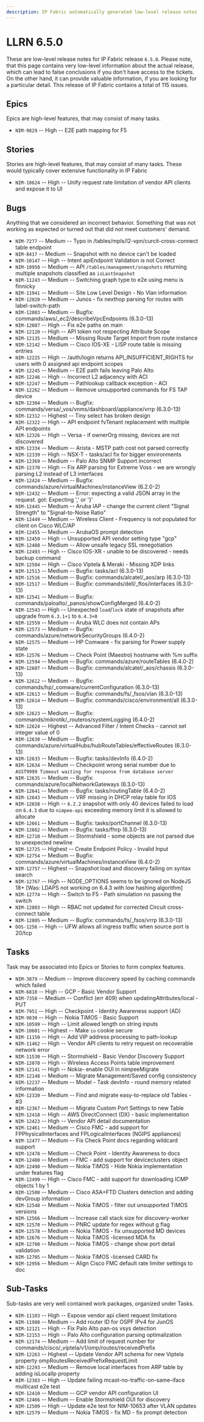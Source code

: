 ```yaml
---
description: IP Fabric automatically generated low-level release notes for version 6.5.0.
---
```


# LLRN 6.5.0

These are low-level release notes for IP Fabric release `6.5.0`. Please note, that this page contains very low-level information about the actual release, which can lead to false conclusions if you don't have access to the tickets. On the other hand, it can provide valuable information, if you are looking for a particular detail. This release of IP Fabric contains a total of 115 issues.

## Epics

Epics are high-level features, that may consist of many tasks.

- `NIM-9829` -- High -- E2E path mapping for F5

## Stories

Stories are high-level features, that may consist of many tasks. These would typically cover extensive functionality in IP Fabric

- `NIM-10624` -- High -- Unify request rate limitation of vendor API clients and expose it to UI

## Bugs

Anything that we considered an incorrect behavior. Something that was not working as expected or turned out that did not meet customers' demand.

- `NIM-7277` -- Medium -- Typo in /tables/mpls/l2-vpn/curcit-cross-connect table endpoint
- `NIM-8417` -- Medium -- Snapshot with no device can't be loaded
- `NIM-10147` -- High -- Intent apiEndpoint Validation is not Correct
- `NIM-10950` -- Medium -- API `/tables/management/snapshots` returning multiple snapshots classified as `isLastSnapshot`
- `NIM-11243` -- Medium -- Switching graph type to e2e using menu is finnicky
- `NIM-11941` -- Medium -- Site Low Level Design - No Vlan information
- `NIM-12020` -- Medium -- Junos - fix nexthop parsing for routes with label-switch-path
- `NIM-12083` -- Medium -- Bugfix: commands/aws/_ec2/describeVpcEndpoints (6.3.0-13)
- `NIM-12087` -- High -- Fix e2e paths on main
- `NIM-12120` -- High -- API token not respecting Attribute Scope
- `NIM-12135` -- Medium -- Missing Route Target Import from route instance
- `NIM-12142` -- Medium -- Cisco IOS-XE - LISP route table is missing entries
- `NIM-12225` -- High -- /auth/login returns API_INSUFFICIENT_RIGHTS for users with 0 assigned api endpoint scopes
- `NIM-12245` -- Medium -- E2E path fails leaving Palo Alto
- `NIM-12246` -- High -- Incorrect L2 adjacency with ACI
- `NIM-12247` -- Medium -- Pathlookup callback exception - ACI
- `NIM-12262` -- Medium -- Remove unsupported commands for FS TAP device
- `NIM-12304` -- Medium -- Bugfix: commands/versa/_vos/vnms/dashboard/appliance/vrrp (6.3.0-13)
- `NIM-12312` -- Highest -- Tiny select has broken design
- `NIM-12322` -- High -- API endpoint fvTenant replacement with multiple API endpoints
- `NIM-12326` -- High -- Versa - if ownerOrg missing, devices are not discovered
- `NIM-12334` -- Medium -- Arista - MSTP path cost not parsed correctly
- `NIM-12339` -- High -- NSX-T - tasks/acl fix for bigger environments
- `NIM-12369` -- Medium -- Palo Alto SNMP Support incorrect
- `NIM-12370` -- High -- Fix ARP parsing for Extreme Voss - we are wrongly parsing L2 instead of L3 interfaces
- `NIM-12424` -- Medium -- Bugfix: commands/azure/virtualMachines/instanceView (6.2.0-2)
- `NIM-12432` -- Medium -- Error: expecting a valid JSON array in the request. got: Expecting ',' or '}'
- `NIM-12445` -- Medium -- Aruba IAP - change the current client "Signal Strength" to "Signal-to-Noise Ratio"
- `NIM-12449` -- Medium -- Wireless Client - Frequency is not populated for client on Cisco WLC/AP
- `NIM-12455` -- Medium -- ArubaOS prompt detection
- `NIM-12459` -- High -- Unsupported API vendor setting type "gcp"
- `NIM-12488` -- Medium -- Allow unsafe legacy SSL renegotiation
- `NIM-12493` -- High -- Cisco IOS-XR - unable to be discovered - needs backup command
- `NIM-12504` -- High -- Cisco Viptela & Meraki - Missing XDP links
- `NIM-12513` -- Medium -- Bugfix: tasks/acl (6.3.0-13)
- `NIM-12516` -- Medium -- Bugfix: commands/alcatel/_aos/arp (6.3.0-13)
- `NIM-12517` -- Medium -- Bugfix: commands/dell/_ftos/interfaces (6.3.0-13)
- `NIM-12541` -- Medium -- Bugfix: commands/paloalto/_panos/showConfigMerged (6.4.0-2)
- `NIM-12543` -- High -- Unexpected `load`/`lock` state of snapshots after upgrade from `6.3.1+1` to `6.4.3+0`
- `NIM-12559` -- Medium -- Aruba WLC does not contain APs
- `NIM-12573` -- Medium -- Bugfix: commands/azure/networkSecurityGroups (6.4.0-2)
- `NIM-12575` -- Medium -- HP Comware - fix parsing for Power supply state
- `NIM-12576` -- Medium -- Check Point (Maestro) hostname with %m suffix
- `NIM-12594` -- Medium -- Bugfix: commands/azure/routeTables (6.4.0-2)
- `NIM-12607` -- Medium -- Bugfix: commands/alcatel/_aos/chassis (6.3.0-13)
- `NIM-12612` -- Medium -- Bugfix: commands/hp/_comware/currentConfiguration (6.3.0-13)
- `NIM-12613` -- Medium -- Bugfix: commands/fs/_fsos/vlan (6.3.0-13)
- `NIM-12614` -- Medium -- Bugfix: commands/cisco/environment/all (6.3.0-13)
- `NIM-12623` -- Medium -- Bugfix: commands/mikrotik/_routeros/systemLogging (6.4.0-2)
- `NIM-12624` -- Highest -- Advanced Filter / Intent Checks - cannot set integer value of 0
- `NIM-12630` -- Medium -- Bugfix: commands/azure/virtualHubs/hubRouteTables/effectiveRoutes (6.3.0-13)
- `NIM-12633` -- Medium -- Bugfix: tasks/devInfo (6.4.0-2)
- `NIM-12634` -- Medium -- Checkpoint wrong serial number due to `ASST9999 Timeout waiting for response from database server`
- `NIM-12635` -- Medium -- Bugfix: commands/azure/localNetworkGateways (6.3.0-13)
- `NIM-12641` -- Medium -- Bugfix: tasks/routingTable (6.4.0-2)
- `NIM-12643` -- Medium -- VRF missing in DHCP relay table for IOS
- `NIM-12658` -- High -- `6.2.2` snapshot with only 40 devices failed to load on `6.4.3` due to `nimpee-api` exceeding memory limit it is allowed to allocate
- `NIM-12661` -- Medium -- Bugfix: tasks/portChannel (6.3.0-13)
- `NIM-12662` -- Medium -- Bugfix: tasks/fhrp (6.3.0-13)
- `NIM-12710` -- Medium -- Stormshield - some objects are not parsed due to unexpected newline
- `NIM-12725` -- Highest -- Create Endpoint Policy - Invalid Input
- `NIM-12754` -- Medium -- Bugfix: commands/azure/virtualMachines/instanceView (6.4.0-2)
- `NIM-12757` -- Highest -- Snapshot load and discovery failing on syntax search
- `NIM-12767` -- High -- NODE_OPTIONS seems to be ignored on NodeJS 18+ [Was: LDAPS not working on 6.4.3 with low hashing algorithm]
- `NIM-12774` -- High -- Switch to F5 - Path simulation no passing the switch
- `NIM-12803` -- High -- RBAC not updated for corrected Circuit cross-connect table
- `NIM-12805` -- Medium -- Bugfix: commands/fs/_fsos/vrrp (6.3.0-13)
- `DOS-1256` -- High -- UFW allows all ingress traffic when source port is 20/tcp

## Tasks

Task may be associated into Epics or Stories to form complex features.

- `NIM-3879` -- Medium -- Improve discovery speed by caching commands which failed
- `NIM-6810` -- High -- GCP - Basic Vendor Support
- `NIM-7358` -- Medium -- Conflict (err 409) when updatingAttributes/local - PUT
- `NIM-7951` -- High -- Checkpoint - Identity Awareness support (AD)
- `NIM-9830` -- High -- Nokia TiMOS - Basic Support
- `NIM-10599` -- High -- Limit allowed length on string inputs
- `NIM-10601` -- Highest -- Make `io` cookie secure
- `NIM-11150` -- High -- Add VIP address processing to path-lookup
- `NIM-11462` -- High -- Vendor API clients to retry request on recoverable network error
- `NIM-11530` -- High -- Stormshield - Basic Vendor Discovery Support
- `NIM-12070` -- High -- Wireless Access Points table improvement
- `NIM-12141` -- High -- Nokia- enable OUI in nimpeeMigrate
- `NIM-12148` -- Medium -- Migrate Management/Saved config consistency
- `NIM-12237` -- Medium -- Model - Task devInfo - round memory related information
- `NIM-12320` -- Medium -- Find and migrate easy-to-replace old Tables - #3
- `NIM-12367` -- Medium -- Migrate Custom Port Settings to new Table
- `NIM-12418` -- High -- AWS DirectConnect (DX) - basic implementation
- `NIM-12423` -- High -- Vendor API detail documentation
- `NIM-12461` -- Medium -- Cisco FMC - add support for FPPhysicalInterfaces and FPLogicalInterfaces (NGIPS appliances)
- `NIM-12477` -- Medium -- Fix Check Point docs regarding wildcard support
- `NIM-12478` -- Medium -- Check Point - Identity Awareness to docs
- `NIM-12480` -- Medium -- FMC - add support for deviceclusters object
- `NIM-12498` -- Medium -- Nokia TiMOS - Hide Nokia implementation under features flag
- `NIM-12499` -- High -- Cisco FMC - add support for downloading ICMP objects 1 by 1
- `NIM-12500` -- Medium -- Cisco ASA+FTD Clusters detection and adding devGroup information
- `NIM-12548` -- Medium -- Nokia TiMOS - filter out unsupported TiMOS versions
- `NIM-12566` -- Medium -- Increase call stack size for discovery-worker
- `NIM-12570` -- Medium -- PNRC update for regex without g flag
- `NIM-12578` -- Medium -- Nokia TiMOS - fix unsupported MD devices
- `NIM-12676` -- Medium -- Nokia TiMOS -licensed MDA fix
- `NIM-12700` -- Medium -- Nokia TiMOS - change show port detail validation
- `NIM-12705` -- Medium -- Nokia TiMOS -licensed CARD fix
- `NIM-12956` -- Medium -- Align Cisco FMC default rate limiter settings to doc

## Sub-Tasks

Sub-tasks are very well contained work packages, organized under Tasks.

- `NIM-11103` -- High -- Expose vendor api client request limitations
- `NIM-11980` -- Medium -- Add router ID for OSPF IPv4 for JunOS
- `NIM-12121` -- High -- Fix Palo Alto pan-os vsys detection
- `NIM-12153` -- High -- Palo Alto configuration parsing optimalization
- `NIM-12174` -- Medium -- Add limit of request number for commands/cisco/_viptela/v1/omp/routes/receivedPrefix
- `NIM-12263` -- Highest -- Update Vendor API schema for new Viptela property ompRoutesReceivedPrefixRequestLimit
- `NIM-12293` -- Medium -- Remove local interfaces from ARP table by adding isLocalIp property
- `NIM-12383` -- High -- Update failing mcast-no-traffic-on-same-iface multicast e2e test
- `NIM-12410` -- Medium -- GCP vendor API configuration UI
- `NIM-12466` -- Medium -- Enable Stormshield OUI for discovery
- `NIM-12509` -- High -- Update e2e test for NIM-10653 after VLAN updates
- `NIM-12579` -- Medium -- Nokia TiMOS - fix MD - fix prompt detection
